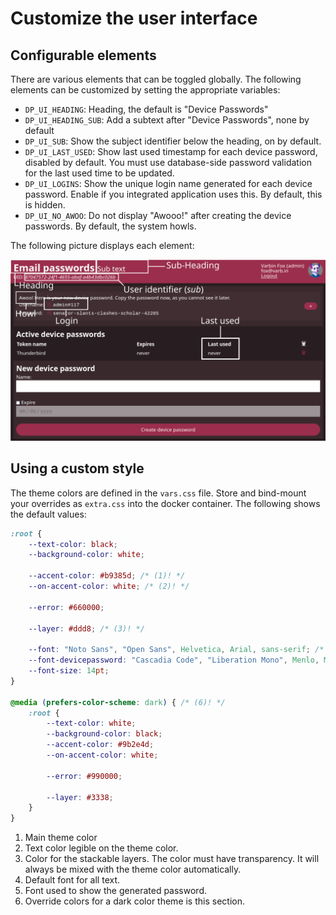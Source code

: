 # Customize the user interface

## Configurable elements

There are various elements that can be toggled globally. The following 
elements can be customized by setting the appropriate variables:

- `DP_UI_HEADING`: Heading, the default is "Device Passwords"
- `DP_UI_HEADING_SUB`: Add a subtext after "Device Passwords", none by default
- `DP_UI_SUB`: Show the subject identifier below the heading, on by default.
- `DP_UI_LAST_USED`: Show last used timestamp for each device password, disabled by default. You must use database-side password validation for the last used time to be updated.
- `DP_UI_LOGINS`: Show the unique login name generated for each device password. Enable if you integrated application uses this. By default, this is hidden.
- `DP_UI_NO_AWOO`: Do not display "Awooo!" after creating the device passwords. By default, the system howls.

The following picture displays each element: 

![](../images/ui.svg)



## Using a custom style

The theme colors are defined in the `vars.css` file.
Store and bind-mount your overrides as `extra.css` into the docker container.
The following shows the default values:

```css
:root {
    --text-color: black;
    --background-color: white;

    --accent-color: #b9385d; /* (1)! */
    --on-accent-color: white; /* (2)! */

    --error: #660000;

    --layer: #ddd8; /* (3)! */

    --font: "Noto Sans", "Open Sans", Helvetica, Arial, sans-serif; /* (4)! */
    --font-devicepassword: "Cascadia Code", "Liberation Mono", Menlo, Monaco, Consolas, monospace; /* (5)! */
    --font-size: 14pt;
}

@media (prefers-color-scheme: dark) { /* (6)! */
    :root {
        --text-color: white;
        --background-color: black;
        --accent-color: #9b2e4d;
        --on-accent-color: white;

        --error: #990000;

        --layer: #3338;
    }
}
```

1. Main theme color
2. Text color legible on the theme color.
3. Color for the stackable layers. The color must have transparency. It will always be mixed with the theme color automatically.
4. Default font for all text.
5. Font used to show the generated password.
6. Override colors for a dark color theme is this section.